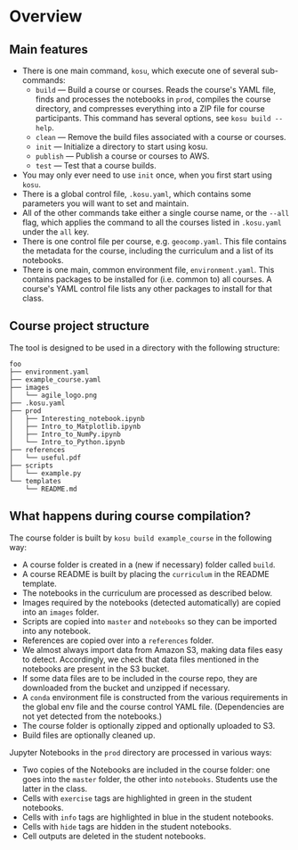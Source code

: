 # Overview

## Main features

- There is one main command, `kosu`, which execute one of several sub-commands:
  - `build` &mdash; Build a course or courses. Reads the course's YAML file, finds and processes the notebooks in `prod`, compiles the course directory, and compresses everything into a ZIP file for course participants. This command has several options, see `kosu build --help`.
  - `clean` &mdash; Remove the build files associated with a course or courses.
  - `init` &mdash; Initialize a directory to start using kosu.
  - `publish` &mdash; Publish a course or courses to AWS.
  - `test` &mdash; Test that a course builds.
- You may only ever need to use `init` once, when you first start using `kosu`.
- There is a global control file, `.kosu.yaml`, which contains some parameters you will want to set and maintain.
- All of the other commands take either a single course name, or the `--all` flag, which applies the command to all the courses listed in `.kosu.yaml` under the `all` key.
- There is one control file per course, e.g. `geocomp.yaml`. This file contains the metadata for the course, including the curriculum and a list of its notebooks.
- There is one main, common environment file, `environment.yaml`. This contains packages to be installed for (i.e. common to)  all courses. A course's YAML control file lists any other packages to install for that class.


## Course project structure

The tool is designed to be used in a directory with the following structure:

```
foo
├── environment.yaml
├── example_course.yaml
├── images
│   └── agile_logo.png
├── .kosu.yaml
├── prod
│   ├── Interesting_notebook.ipynb
│   ├── Intro_to_Matplotlib.ipynb
│   ├── Intro_to_NumPy.ipynb
│   └── Intro_to_Python.ipynb
├── references
│   └── useful.pdf
├── scripts
│   └── example.py
└── templates
    └── README.md
```

## What happens during course compilation?

The course folder is built by `kosu build example_course` in the following way:

- A course folder is created in a (new if necessary) folder called `build`.
- A course README is built by placing the `curriculum` in the README template.
- The notebooks in the curriculum are processed as described below.
- Images required by the notebooks (detected automatically) are copied into an `images` folder.
- Scripts are copied into `master` and `notebooks` so they can be imported into any notebook.
- References are copied over into a `references` folder.
- We almost always import data from Amazon S3, making data files easy to detect. Accordingly, we check that data files mentioned in the notebooks are present in the S3 bucket.
- If some data files are to be included in the course repo, they are downloaded from the bucket and unzipped if necessary.
- A `conda` environment file is constructed from the various requirements in the global env file and the course control YAML file. (Dependencies are not yet detected from the notebooks.)
- The course folder is optionally zipped and optionally uploaded to S3.
- Build files are optionally cleaned up.

Jupyter Notebooks in the `prod` directory are processed in various ways:

- Two copies of the Notebooks are included in the course folder: one goes into the `master` folder, the other into `notebooks`. Students use the latter in the class.
- Cells with `exercise` tags are highlighted in green in the student notebooks.
- Cells with `info` tags are highlighted in blue in the student notebooks.
- Cells with `hide` tags are hidden in the student notebooks.
- Cell outputs are deleted in the student notebooks.

